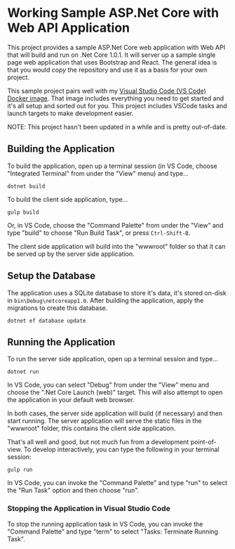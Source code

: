 # Working Sample ASP.Net Core with Web API Application

This project provides a sample ASP.Net Core web application with Web API that
will build and run on .Net Core 1.0.1. It will server up a sample single page
web application that uses Bootstrap and React. The general idea is that you 
would *copy* the repository and use it as a basis for your own project.

This sample project pairs well with my [Visual Studio Code (VS Code) Docker 
image](https://github.com/cmiles74/docker-vscode). That image includes
everything you need to get started and it's all setup and sorted out for you.
This project includes VSCode tasks and launch targets to make development
easier.

NOTE: This project hasn't been updated in a while and is pretty out-of-date.

## Building the Application

To build the application, open up a terminal session (in VS Code, choose 
"Integrated Terminal" from under the "View" menu) and type...

    dotnet build

To build the client side application, type...

    gulp build

Or, in VS Code, choose the "Command Palette" from under the "View" and type 
"build" to choose "Run Build Task", or press `Ctrl-Shift-B`.

The client side application will build into the "wwwroot" folder so that it
can be served up by the server side application.

## Setup the Database

The application uses a SQLite database to store it's data, it's stored on-disk
in `bin\Debug\netcoreapp1.0`. After building the application, apply the
migrations to create this database.

    dotnet ef database update
    
## Running the Application

To run the server side application, open up a terminal session and type...

    dotnet run

In VS Code, you can select "Debug" from under the "View" menu and choose the
".Net Core Launch (web)" target. This will also attempt to open the application
in your default web browser.

In both cases, the server side application will build (if necessary) and then
start running. The server application will serve the static files in the
"wwwroot" folder, this contains the client side application.

That's all well and good, but not much fun from a development point-of-view.
To develop interactively, you can type the following in your terminal session:

    gulp run

In VS Code, you can invoke the "Command Palette" and type "run" to select the
"Run Task" option and then choose "run".

### Stopping the Application in Visual Studio Code

To stop the running application task in VS Code, you can invoke the "Command
Palette" and type "term" to select "Tasks: Terminate Running Task".
